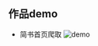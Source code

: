 ## 作品demo

- 简书首页爬取
![demo](https://github.com/zpby/PersonalProject-Fe/blob/master/Spider/jianshu/demo.gif)
